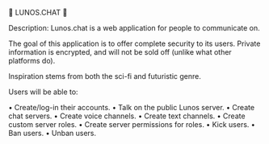 🌌 LUNOS.CHAT 🌌

Description:
Lunos.chat is a web application for people to communicate on.

The goal of this application is to offer complete security to its users. Private information is encrypted, and will not be sold off (unlike what other platforms do).

Inspiration stems from both the sci-fi and futuristic genre.

Users will be able to:

• Create/log-in their accounts.
• Talk on the public Lunos server.
• Create chat servers.
• Create voice channels.
• Create text channels.
• Create custom server roles.
• Create server permissions for roles.
• Kick users.
• Ban users.
• Unban users.
